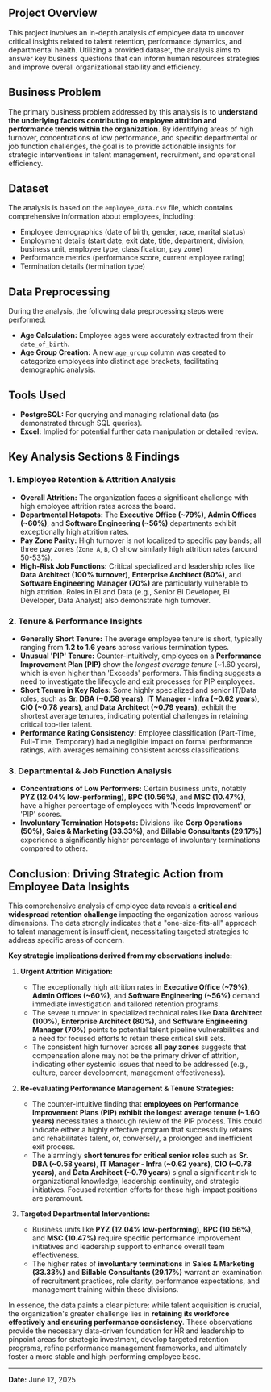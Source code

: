 ## Project Overview

This project involves an in-depth analysis of employee data to uncover critical insights related to talent retention, performance dynamics, and departmental health. Utilizing a provided dataset, the analysis aims to answer key business questions that can inform human resources strategies and improve overall organizational stability and efficiency.

## Business Problem

The primary business problem addressed by this analysis is to **understand the underlying factors contributing to employee attrition and performance trends within the organization.** By identifying areas of high turnover, concentrations of low performance, and specific departmental or job function challenges, the goal is to provide actionable insights for strategic interventions in talent management, recruitment, and operational efficiency.

## Dataset

The analysis is based on the `employee_data.csv` file, which contains comprehensive information about employees, including:
* Employee demographics (date of birth, gender, race, marital status)
* Employment details (start date, exit date, title, department, division, business unit, employee type, classification, pay zone)
* Performance metrics (performance score, current employee rating)
* Termination details (termination type)

## Data Preprocessing

During the analysis, the following data preprocessing steps were performed:
* **Age Calculation:** Employee ages were accurately extracted from their `date_of_birth`.
* **Age Group Creation:** A new `age_group` column was created to categorize employees into distinct age brackets, facilitating demographic analysis.

## Tools Used

* **PostgreSQL:** For querying and managing relational data (as demonstrated through SQL queries).
* **Excel:** Implied for potential further data manipulation or detailed review.

## Key Analysis Sections & Findings

### 1. Employee Retention & Attrition Analysis

* **Overall Attrition:** The organization faces a significant challenge with high employee attrition rates across the board.
* **Departmental Hotspots:** The **Executive Office (~79%)**, **Admin Offices (~60%)**, and **Software Engineering (~56%)** departments exhibit exceptionally high attrition rates.
* **Pay Zone Parity:** High turnover is not localized to specific pay bands; all three pay zones (`Zone A`, `B`, `C`) show similarly high attrition rates (around 50-53%).
* **High-Risk Job Functions:** Critical specialized and leadership roles like **Data Architect (100% turnover)**, **Enterprise Architect (80%)**, and **Software Engineering Manager (70%)** are particularly vulnerable to high attrition. Roles in BI and Data (e.g., Senior BI Developer, BI Developer, Data Analyst) also demonstrate high turnover.

### 2. Tenure & Performance Insights

* **Generally Short Tenure:** The average employee tenure is short, typically ranging from **1.2 to 1.6 years** across various termination types.
* **Unusual 'PIP' Tenure:** Counter-intuitively, employees on a **Performance Improvement Plan (PIP)** show the *longest average tenure* (~1.60 years), which is even higher than 'Exceeds' performers. This finding suggests a need to investigate the lifecycle and exit processes for PIP employees.
* **Short Tenure in Key Roles:** Some highly specialized and senior IT/Data roles, such as **Sr. DBA (~0.58 years)**, **IT Manager - Infra (~0.62 years)**, **CIO (~0.78 years)**, and **Data Architect (~0.79 years)**, exhibit the shortest average tenures, indicating potential challenges in retaining critical top-tier talent.
* **Performance Rating Consistency:** Employee classification (Part-Time, Full-Time, Temporary) had a negligible impact on formal performance ratings, with averages remaining consistent across classifications.

### 3. Departmental & Job Function Analysis

* **Concentrations of Low Performers:** Certain business units, notably **PYZ (12.04% low-performing)**, **BPC (10.56%)**, and **MSC (10.47%)**, have a higher percentage of employees with 'Needs Improvement' or 'PIP' scores.
* **Involuntary Termination Hotspots:** Divisions like **Corp Operations (50%)**, **Sales & Marketing (33.33%)**, and **Billable Consultants (29.17%)** experience a significantly higher percentage of involuntary terminations compared to others.

## Conclusion: Driving Strategic Action from Employee Data Insights

This comprehensive analysis of employee data reveals a **critical and widespread retention challenge** impacting the organization across various dimensions. The data strongly indicates that a "one-size-fits-all" approach to talent management is insufficient, necessitating targeted strategies to address specific areas of concern.

**Key strategic implications derived from my observations include:**

1.  **Urgent Attrition Mitigation:**
    * The exceptionally high attrition rates in **Executive Office (~79%)**, **Admin Offices (~60%)**, and **Software Engineering (~56%)** demand immediate investigation and tailored retention programs.
    * The severe turnover in specialized technical roles like **Data Architect (100%)**, **Enterprise Architect (80%)**, and **Software Engineering Manager (70%)** points to potential talent pipeline vulnerabilities and a need for focused efforts to retain these critical skill sets.
    * The consistent high turnover across **all pay zones** suggests that compensation alone may not be the primary driver of attrition, indicating other systemic issues that need to be addressed (e.g., culture, career development, management effectiveness).

2.  **Re-evaluating Performance Management & Tenure Strategies:**
    * The counter-intuitive finding that **employees on Performance Improvement Plans (PIP) exhibit the longest average tenure (~1.60 years)** necessitates a thorough review of the PIP process. This could indicate either a highly effective program that successfully retains and rehabilitates talent, or, conversely, a prolonged and inefficient exit process.
    * The alarmingly **short tenures for critical senior roles** such as **Sr. DBA (~0.58 years)**, **IT Manager - Infra (~0.62 years)**, **CIO (~0.78 years)**, and **Data Architect (~0.79 years)** signal a significant risk to organizational knowledge, leadership continuity, and strategic initiatives. Focused retention efforts for these high-impact positions are paramount.

3.  **Targeted Departmental Interventions:**
    * Business units like **PYZ (12.04% low-performing)**, **BPC (10.56%)**, and **MSC (10.47%)** require specific performance improvement initiatives and leadership support to enhance overall team effectiveness.
    * The higher rates of **involuntary terminations** in **Sales & Marketing (33.33%)** and **Billable Consultants (29.17%)** warrant an examination of recruitment practices, role clarity, performance expectations, and management training within these divisions.

In essence, the data paints a clear picture: while talent acquisition is crucial, the organization's greater challenge lies in **retaining its workforce effectively and ensuring performance consistency**. These observations provide the necessary data-driven foundation for HR and leadership to pinpoint areas for strategic investment, develop targeted retention programs, refine performance management frameworks, and ultimately foster a more stable and high-performing employee base.

---

**Date:** June 12, 2025
